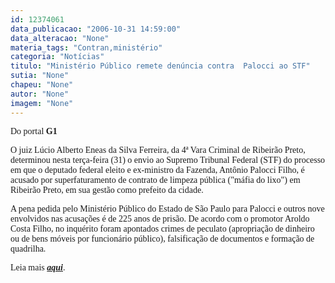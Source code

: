 ```yaml
---
id: 12374061
data_publicacao: "2006-10-31 14:59:00"
data_alteracao: "None"
materia_tags: "Contran,ministério"
categoria: "Notícias"
titulo: "Ministério Público remete denúncia contra  Palocci ao STF"
sutia: "None"
chapeu: "None"
autor: "None"
imagem: "None"
---
```

<p><span style="font-family: Verdana;">Do portal <strong>G1</strong></span></p>

<p><span style="font-family: Verdana;">O juiz L&uacute;cio Alberto Eneas da Silva Ferreira, da 4&ordf; Vara Criminal de Ribeir&atilde;o Preto, determinou&nbsp;nesta ter&ccedil;a-feira (31) o envio ao Supremo Tribunal Federal (STF) do processo em que o deputado federal eleito e ex-ministro da Fazenda, Ant&ocirc;nio Palocci Filho, &eacute; acusado por superfaturamento de contrato de limpeza p&uacute;blica ("m&aacute;fia do lixo") em Ribeir&atilde;o Preto, em sua gest&atilde;o como prefeito da cidade. </span></p>

<p><span style="font-family: Verdana;">A pena pedida pelo Minist&eacute;rio P&uacute;blico&nbsp;do Estado de S&atilde;o Paulo para Palocci e outros nove envolvidos nas acusa&ccedil;&otilde;es &eacute; de 225 anos de pris&atilde;o. De acordo com o promotor Aroldo Costa Filho, no inqu&eacute;rito foram apontados&nbsp;crimes de peculato (apropria&ccedil;&atilde;o de dinheiro ou de bens m&oacute;veis por funcion&aacute;rio p&uacute;blico), falsifica&ccedil;&atilde;o de documentos e forma&ccedil;&atilde;o de quadrilha.</span></p>

<p><span style="font-family: Verdana;">Leia mais <a href="http://fivenews.sjcc.com.br/https:/g1.globo.com/Noticias/Eleicoes/0,,AA1333161-6282,00.html" target="_blank" rel="noopener noreferrer"><strong><em>aqui</em></strong></a>.</span></p>
